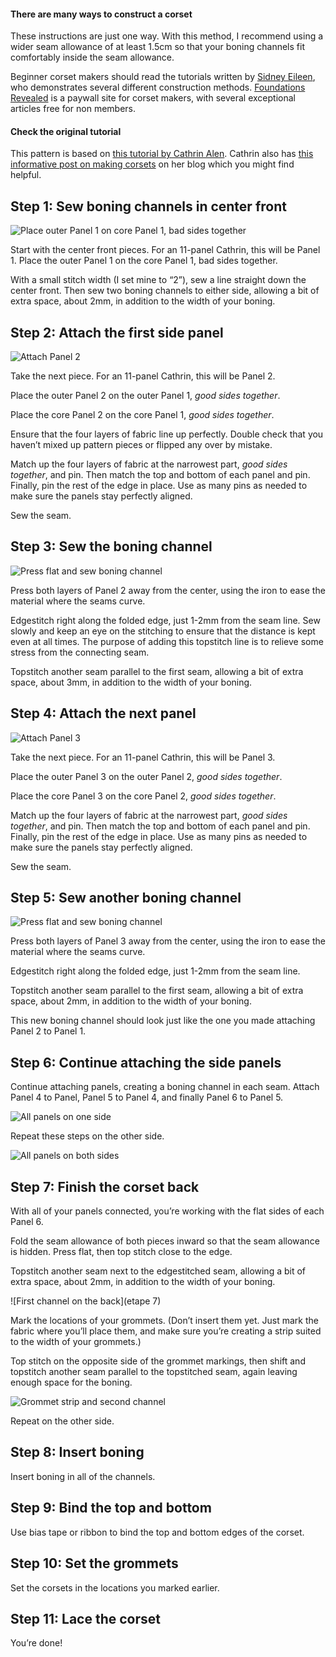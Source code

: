 <Note>

#### There are many ways to construct a corset

These instructions are just one way. With this method, I recommend using a wider seam allowance of at least 1.5cm so that your boning channels fit comfortably inside the seam allowance.

Beginner corset makers should read the tutorials written by [Sidney Eileen](http://www.sidneyeileen.com), who demonstrates several different construction methods. [Foundations Revealed](https://www.foundationsrevealed.com) is a paywall site for corset makers, with several exceptional articles free for non members.

#### Check the original tutorial
This pattern is based on [this tutorial by Cathrin Alen](https://katafalk.wordpress.com/2010/06/24/underbust-pattern-tutorial/). Cathrin also has [this informative post on making corsets](https://katafalk.wordpress.com/2009/05/03/how-i-sew-corsets/) on her blog which you might find helpful.

</Note>

## Step 1: Sew boning channels in center front

![Place outer Panel 1 on core Panel 1, bad sides together](step01.png)

Start with the center front pieces. For an 11-panel Cathrin, this will be Panel 1. Place the outer Panel 1 on the core Panel 1, bad sides together.

With a small stitch width (I set mine to “2”), sew a line straight down the center front. Then sew two boning channels to either side, allowing a bit of extra space, about 2mm, in addition to the width of your boning.

## Step 2: Attach the first side panel

![Attach Panel 2](step02.png)

Take the next piece. For an 11-panel Cathrin, this will be Panel 2.

Place the outer Panel 2 on the outer Panel 1, _good sides together_.

Place the core Panel 2 on the core Panel 1, _good sides together_.

Ensure that the four layers of fabric line up perfectly. Double check that you haven’t mixed up pattern pieces or flipped any over by mistake.

Match up the four layers of fabric at the narrowest part, _good sides together_, and pin. Then match the top and bottom of each panel and pin. Finally, pin the rest of the edge in place. Use as many pins as needed to make sure the panels stay perfectly aligned.

Sew the seam.

## Step 3: Sew the boning channel

![Press flat and sew boning channel](step03.png)

Press both layers of Panel 2 away from the center, using the iron to ease the material where the seams curve.

Edgestitch right along the folded edge, just 1-2mm from the seam line. Sew slowly and keep an eye on the stitching to ensure that the distance is kept even at all times. The purpose of adding this topstitch line is to relieve some stress from the connecting seam.

Topstitch another seam parallel to the first seam, allowing a bit of extra space, about 3mm, in addition to the width of your boning.

## Step 4: Attach the next panel

![Attach Panel 3](step04.png)

Take the next piece. For an 11-panel Cathrin, this will be Panel 3.

Place the outer Panel 3 on the outer Panel 2, _good sides together_.

Place the core Panel 3 on the core Panel 2, _good sides together_.

Match up the four layers of fabric at the narrowest part, _good sides together_, and pin. Then match the top and bottom of each panel and pin. Finally, pin the rest of the edge in place. Use as many pins as needed to make sure the panels stay perfectly aligned.

Sew the seam.

## Step 5: Sew another boning channel

![Press flat and sew boning channel](step05.png)

Press both layers of Panel 3 away from the center, using the iron to ease the material where the seams curve.

Edgestitch right along the folded edge, just 1-2mm from the seam line.

Topstitch another seam parallel to the first seam, allowing a bit of extra space, about 2mm, in addition to the width of your boning.

This new boning channel should look just like the one you made attaching Panel 2 to Panel 1.

## Step 6: Continue attaching the side panels

Continue attaching panels, creating a boning channel in each seam. Attach Panel 4 to Panel, Panel 5 to Panel 4, and finally Panel 6 to Panel 5.

![All panels on one side](step06.png)

Repeat these steps on the other side.

![All panels on both sides](step06b.png)

## Step 7: Finish the corset back

With all of your panels connected, you’re working with the flat sides of each Panel 6.

Fold the seam allowance of both pieces inward so that the seam allowance is hidden. Press flat, then top stitch close to the edge.

Topstitch another seam next to the edgestitched seam, allowing a bit of extra space, about 2mm, in addition to the width of your boning.

![First channel on the back](etape 7)

Mark the locations of your grommets. (Don’t insert them yet. Just mark the fabric where you’ll place them, and make sure you’re creating a strip suited to the width of your grommets.)

Top stitch on the opposite side of the grommet markings, then shift and topstitch another seam parallel to the topstitched seam, again leaving enough space for the boning.

![Grommet strip and second channel](step07b.png)

Repeat on the other side.

## Step 8: Insert boning

Insert boning in all of the channels.

## Step 9: Bind the top and bottom

Use bias tape or ribbon to bind the top and bottom edges of the corset.

## Step 10: Set the grommets

Set the corsets in the locations you marked earlier.

## Step 11: Lace the corset

You’re done!
